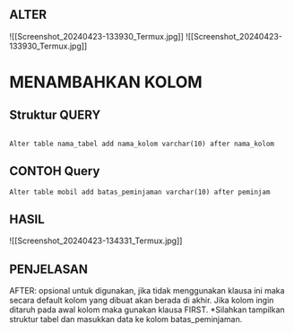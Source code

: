 ## **ALTER**
![[Screenshot_20240423-133930_Termux.jpg]]
![[Screenshot_20240423-133930_Termux.jpg]]

# **MENAMBAHKAN KOLOM**
 ## **Struktur QUERY**
```MYSQL

Alter table nama_tabel add nama_kolom varchar(10) after nama_kolom
```

## **CONTOH Query**

```mysql
Alter table mobil add batas_peminjaman varchar(10) after peminjam
```

## **HASIL**
![[Screenshot_20240423-134331_Termux.jpg]]
## **PENJELASAN**
AFTER: opsional untuk digunakan, jika tidak menggunakan klausa ini maka secara default
kolom yang dibuat akan berada di akhir. Jika kolom ingin ditaruh pada awal kolom maka
gunakan klausa FIRST. *Silahkan tampilkan struktur tabel dan masukkan data ke kolom batas_peminjaman.
